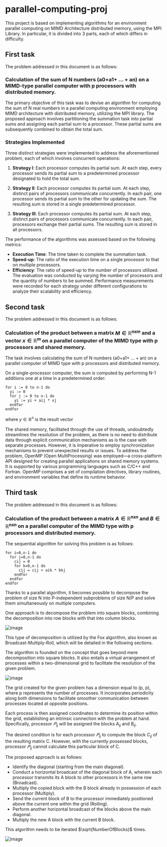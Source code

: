 # parallel-computing-proj
This project is based on implementing algorithms for an environment parallel computing on MIMD Architecture distributed memory, using the MPI Library.
In particular, it is divided into 3 parts, each of which differs in difficulty.


## First task
The problem addressed in this document is as follows:
### Calculation of the sum of N numbers (a0+a1+ … + an) on a MIMD-type parallel computer with p processors with distributed memory.
The primary objective of this task was to devise an algorithm for computing the sum of N real numbers in a parallel computing environment employing MIMD architecture with distributed memory, utilizing the MPI library. The proposed approach involves partitioning the summation task into partial sums and assigning each partial sum to a processor. These partial sums are subsequently combined to obtain the total sum.
### Strategies Implemented
Three distinct strategies were implemented to address the aforementioned problem, each of which involves concurrent operations:

1. **Strategy I**: Each processor computes its partial sum. At each step, every processor sends its partial sum to a predetermined processor designated to hold the total sum.

2. **Strategy II**: Each processor computes its partial sum. At each step, distinct pairs of processors communicate concurrently. In each pair, one processor sends its partial sum to the other for updating the sum. The resulting sum is stored in a single predetermined processor.

3. **Strategy III**: Each processor computes its partial sum. At each step, distinct pairs of processors communicate concurrently. In each pair, processors exchange their partial sums. The resulting sum is stored in all processors.

The performance of the algorithms was assessed based on the following metrics:
- **Execution Time**: The time taken to complete the summation task.
- **Speed-up**: The ratio of the execution time on a single processor to that on multiple processors.
- **Efficiency**: The ratio of speed-up to the number of processors utilized.
The evaluation was conducted by varying the number of processors and the quantity of numbers to be summed. Performance measurements were recorded for each strategy under different configurations to analyze their scalability and efficiency.

## Second task
The problem addressed in this document is as follows:

### Calculation of the product between a matrix $M \in \mathbb{R}^{nxm}$ and a vector $x \in \mathbb{R}^{m}$  on a parallel computer of the MIMD type with p processors and shared memory.

The task involves calculating the sum of N numbers (a0+a1+ … + an) on a parallel computer of MIMD type with p processors and distributed memory.

On a single-processor computer, the sum is computed by performing N-1 additions one at a time in a predetermined order:

```plaintext
for i := 0 to n-1 do
  yi := 0
  for j := 0 to n-1 do
    yi := yi + aij * xj
  endfor
endfor
```
where $y \in \mathbb{R}^{n}$ is the result vector

The shared memory, facilitated through the use of threads, undoubtedly streamlines the resolution of the problem, as there is no need to distribute data through explicit communication mechanisms as is the case with separate processes. However, it is imperative to employ synchronization mechanisms to prevent unexpected results or issues. 
To address the problem, OpenMP (Open MultiProcessing) was employed—a cross-platform API designed for creating parallel applications on shared memory systems. It is supported by various programming languages such as C/C++ and Fortran. OpenMP comprises a set of compilation directives, library routines, and environment variables that define its runtime behavior.

## Third task
The problem addressed in this document is as follows:

### Calculation of the product between a matrix  $A \in \mathbb{R}^{nxn}$ and $B \in \mathbb{R}^{nxn}$ on a parallel computer of the MIMD type with p processors and distributed memory.

The sequential algorithm for solving this problem is as follows:

```plaintext
for i=0,n-1 do
  for j=0,n-1 do
    cij = 0
    for k=0,n-1 do
      cij = cij + aik * bkj
    endfor
  endfor
endfor
```
Thanks to a parallel algorithm, it becomes possible to decompose the problem of size N into P-independent subproblems of size N/P and solve them simultaneously on multiple computers.

One approach is to decompose the problem into square blocks, combining the decomposition into row blocks with that into column blocks.

![image](https://cdn.discordapp.com/attachments/1080216725599027364/1205169990051958825/image.png?ex=65d76504&is=65c4f004&hm=eeaa66279b1fef87b9937afc42c7969faea4495b28f34eae3b49af6e4baf957e&)

This type of decomposition is utilized by the Fox algorithm, also known as Broadcast-Multiply-Roll, which will be detailed in the following sections.

The algorithm is founded on the concept that goes beyond mere decomposition into square blocks. It also entails a virtual arrangement of processes within a two-dimensional grid to facilitate the resolution of the given problem.

![image](https://cdn.discordapp.com/attachments/1080216725599027364/1205167223203696670/image.png?ex=65d76270&is=65c4ed70&hm=e3e17c1ebaa0e02ab3a53a4df4c13175e285980687229522e8a5b008a13702fc&)

The grid created for the given problem has a dimension equal to (p, p), where p represents the number of processes. It incorporates periodicity along both dimensions to facilitate smoother communication between processes located at opposite positions.

Each process is then assigned coordinates to determine its position within the grid, establishing an intrinsic connection with the problem at hand. Specifically, processor $𝑃_{ij}$ will be assigned the blocks $A_{ij}$ and $B_{ij}$.

The desired condition is for each processor $𝑃_{ij}$ to compute the block $C_{ij}$ of the resulting matrix C. However, with the currently possessed blocks, processor $𝑃_{ij}$ cannot calculate this particular block of C.

The proposed approach is as follows:
-  Identify the diagonal (starting from the main diagonal).
-  Conduct a horizontal broadcast of the diagonal block of A, wherein each processor transmits its A block to other processors in the same row (Broadcast).
-  Multiply the copied block with the B block already in possession of each processor (Multiply).
-  Send the current block of B to the processor immediately positioned above the current one within the grid (Rolling).
-  Perform another horizontal broadcast of the blocks above the main diagonal.
-  Multiply the new A block with the current B block.

This algorithm needs to be iterated $\sqrt{NumberOfBlocks}$ times.

![image](https://cdn.discordapp.com/attachments/1080216725599027364/1205167755263877191/image.png?ex=65d762ef&is=65c4edef&hm=bd34d66b494d9e382c157373eddca7680650959d00f8d8adf1ab21a1b19c1d0d&)
